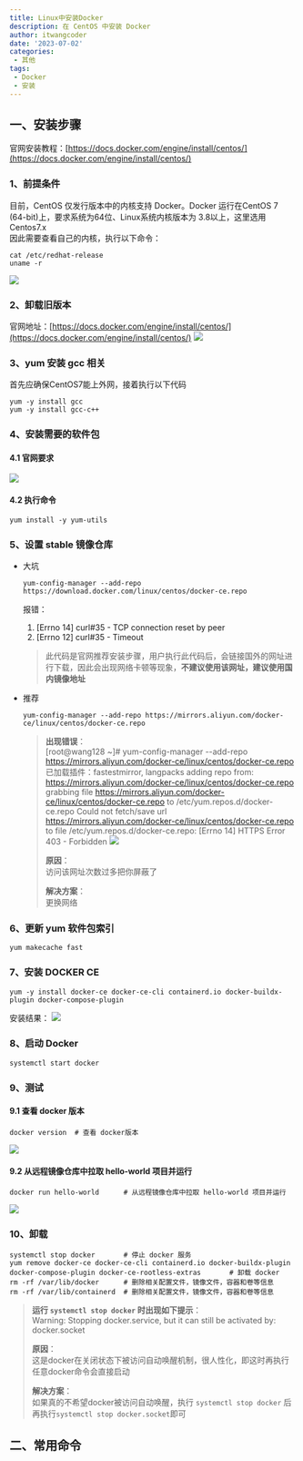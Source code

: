 ```yaml
---
title: Linux中安装Docker
description: 在 CentOS 中安装 Docker
author: itwangcoder
date: '2023-07-02'
categories:
 - 其他
tags:
 - Docker
 - 安装
---
```


## 一、安装步骤

官网安装教程：[https://docs.docker.com/engine/install/centos/](https://docs.docker.com/engine/install/centos/)

### 1、前提条件

目前，CentOS 仅发行版本中的内核支持 Docker。Docker 运行在CentOS 7 (64-bit)上，要求系统为64位、Linux系统内核版本为 3.8以上，这里选用Centos7.x <br/>
因此需要查看自己的内核，执行以下命令：
```shell
cat /etc/redhat-release
uname -r
```
![](Docker安装/安装步骤01前提条件查看自己的内核.png)

### 2、卸载旧版本

官网地址：[https://docs.docker.com/engine/install/centos/](https://docs.docker.com/engine/install/centos/)
![](Docker安装/安装步骤02卸载旧版本.png)


### 3、yum 安装 gcc 相关

首先应确保CentOS7能上外网，接着执行以下代码
```shell
yum -y install gcc
yum -y install gcc-c++
```

### 4、安装需要的软件包

#### 4.1 官网要求

![](Docker安装/安装步骤04安装需要的软件包官网需求.png)

#### 4.2 执行命令

```shell
yum install -y yum-utils
```

### 5、设置 stable 镜像仓库

- 大坑
  ``` shell
  yum-config-manager --add-repo https://download.docker.com/linux/centos/docker-ce.repo
  ```
  报错：
  1. [Errno 14] curl#35 - TCP connection reset by peer
  2. [Errno 12] curl#35 - Timeout
  > 此代码是官网推荐安装步骤，用户执行此代码后，会链接国外的网址进行下载，因此会出现网络卡顿等现象，**不建议使用该网址，建议使用国内镜像地址**

- 推荐
  ``` shell
  yum-config-manager --add-repo https://mirrors.aliyun.com/docker-ce/linux/centos/docker-ce.repo
  ```
  > **出现错误**：<br/>
  > [root@wang128 ~]# yum-config-manager --add-repo https://mirrors.aliyun.com/docker-ce/linux/centos/docker-ce.repo
  > 已加载插件：fastestmirror, langpacks
  > adding repo from: https://mirrors.aliyun.com/docker-ce/linux/centos/docker-ce.repo
  > grabbing file https://mirrors.aliyun.com/docker-ce/linux/centos/docker-ce.repo to /etc/yum.repos.d/docker-ce.repo
  > Could not fetch/save url https://mirrors.aliyun.com/docker-ce/linux/centos/docker-ce.repo to file /etc/yum.repos.d/docker-ce.repo: [Errno 14] HTTPS Error 403 - Forbidden
  > ![](Docker安装/安装步骤05设置stable镜像仓库推荐出现错误.png)
  >
  > **原因**：<br/>
  > 访问该网址次数过多把你屏蔽了
  >
  > **解决方案**：<br/>
  > 更换网络

### 6、更新 yum 软件包索引

``` shell
yum makecache fast
```

### 7、安装 DOCKER CE

``` shell
yum -y install docker-ce docker-ce-cli containerd.io docker-buildx-plugin docker-compose-plugin
```
安装结果：
![](Docker安装/安装步骤07安装DOCKERCE安装结果.png)


### 8、启动 Docker

``` shell
systemctl start docker
```

### 9、测试

#### 9.1 查看 docker 版本

``` shell
docker version  # 查看 docker版本
```
![](Docker安装/安装步骤09测试查看docker版本.png)

#### 9.2 从远程镜像仓库中拉取 hello-world 项目并运行

``` shell
docker run hello-world		# 从远程镜像仓库中拉取 hello-world 项目并运行
```
![](Docker安装/安装步骤09测试远程拉取helloworld并运行.png)

### 10、卸载

``` shell
systemctl stop docker		# 停止 docker 服务
yum remove docker-ce docker-ce-cli containerd.io docker-buildx-plugin docker-compose-plugin docker-ce-rootless-extras		# 卸载 docker
rm -rf /var/lib/docker		# 删除相关配置文件，镜像文件，容器和卷等信息
rm -rf /var/lib/containerd	# 删除相关配置文件，镜像文件，容器和卷等信息
```
> **运行 `systemctl stop docker` 时出现如下提示**：<br/>
> Warning: Stopping docker.service, but it can still be activated by:
>   docker.socket
>
> **原因**：<br/>
> 这是docker在关闭状态下被访问自动唤醒机制，很人性化，即这时再执行任意docker命令会直接启动
>
> **解决方案**：<br/>
> 如果真的不希望docker被访问自动唤醒，执行 `systemctl stop docker` 后再执行`systemctl stop docker.socket`即可


## 二、常用命令

